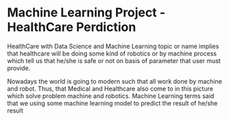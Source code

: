 # Machine Learning Project - HealthCare Perdiction
HealthCare with Data Science and Machine Learning topic or name implies that healthcare will be doing some kind of robotics or by machine process which tell us that he/she is safe or not on basis of parameter that user must provide. 

Nowadays the world is going to modern such that all work done by machine and robot. Thus, that Medical and Healthcare also come to in this picture which solve problem machine and robotics. Machine Learning terms said that we using some machine learning model to predict the result of he/she result

